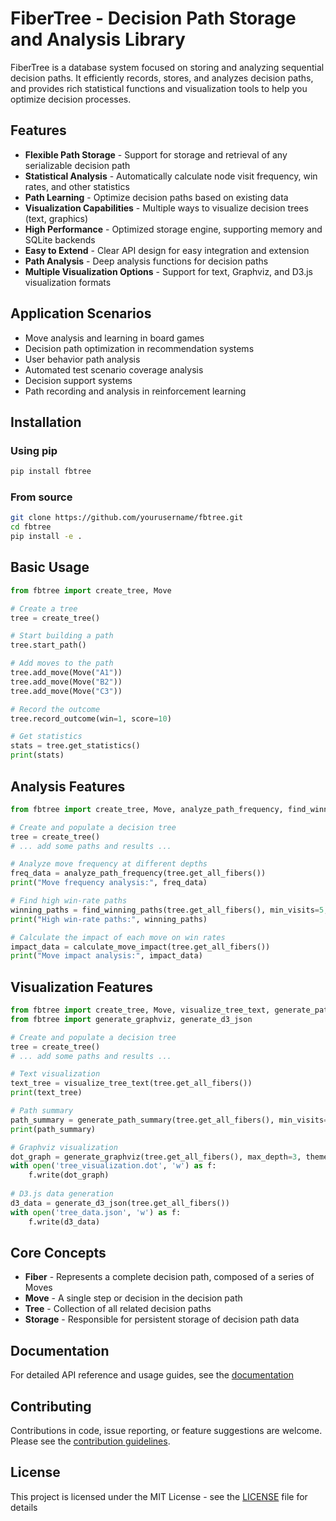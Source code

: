 # FiberTree - Decision Path Storage and Analysis Library

FiberTree is a database system focused on storing and analyzing sequential decision paths. It efficiently records, stores, and analyzes decision paths, and provides rich statistical functions and visualization tools to help you optimize decision processes.

## Features

- **Flexible Path Storage** - Support for storage and retrieval of any serializable decision path
- **Statistical Analysis** - Automatically calculate node visit frequency, win rates, and other statistics
- **Path Learning** - Optimize decision paths based on existing data
- **Visualization Capabilities** - Multiple ways to visualize decision trees (text, graphics)
- **High Performance** - Optimized storage engine, supporting memory and SQLite backends
- **Easy to Extend** - Clear API design for easy integration and extension
- **Path Analysis** - Deep analysis functions for decision paths
- **Multiple Visualization Options** - Support for text, Graphviz, and D3.js visualization formats

## Application Scenarios

- Move analysis and learning in board games
- Decision path optimization in recommendation systems
- User behavior path analysis
- Automated test scenario coverage analysis
- Decision support systems
- Path recording and analysis in reinforcement learning

## Installation

### Using pip

```bash
pip install fbtree
```

### From source

```bash
git clone https://github.com/yourusername/fbtree.git
cd fbtree
pip install -e .
```

## Basic Usage

```python
from fbtree import create_tree, Move

# Create a tree
tree = create_tree()

# Start building a path
tree.start_path()

# Add moves to the path
tree.add_move(Move("A1"))
tree.add_move(Move("B2"))
tree.add_move(Move("C3"))

# Record the outcome
tree.record_outcome(win=1, score=10)

# Get statistics
stats = tree.get_statistics()
print(stats)
```

## Analysis Features

```python
from fbtree import create_tree, Move, analyze_path_frequency, find_winning_paths, calculate_move_impact

# Create and populate a decision tree
tree = create_tree()
# ... add some paths and results ...

# Analyze move frequency at different depths
freq_data = analyze_path_frequency(tree.get_all_fibers())
print("Move frequency analysis:", freq_data)

# Find high win-rate paths
winning_paths = find_winning_paths(tree.get_all_fibers(), min_visits=5, min_win_rate=0.6)
print("High win-rate paths:", winning_paths)

# Calculate the impact of each move on win rates
impact_data = calculate_move_impact(tree.get_all_fibers())
print("Move impact analysis:", impact_data)
```

## Visualization Features

```python
from fbtree import create_tree, Move, visualize_tree_text, generate_path_summary
from fbtree import generate_graphviz, generate_d3_json

# Create and populate a decision tree
tree = create_tree()
# ... add some paths and results ...

# Text visualization
text_tree = visualize_tree_text(tree.get_all_fibers())
print(text_tree)

# Path summary
path_summary = generate_path_summary(tree.get_all_fibers(), min_visits=3)
print(path_summary)

# Graphviz visualization
dot_graph = generate_graphviz(tree.get_all_fibers(), max_depth=3, theme='light')
with open('tree_visualization.dot', 'w') as f:
    f.write(dot_graph)
    
# D3.js data generation
d3_data = generate_d3_json(tree.get_all_fibers())
with open('tree_data.json', 'w') as f:
    f.write(d3_data)
```

## Core Concepts

- **Fiber** - Represents a complete decision path, composed of a series of Moves
- **Move** - A single step or decision in the decision path
- **Tree** - Collection of all related decision paths
- **Storage** - Responsible for persistent storage of decision path data

## Documentation

For detailed API reference and usage guides, see the [documentation](docs/api_reference.md)

## Contributing

Contributions in code, issue reporting, or feature suggestions are welcome. Please see the [contribution guidelines](CONTRIBUTING-EN.md).

## License

This project is licensed under the MIT License - see the [LICENSE](LICENSE) file for details 